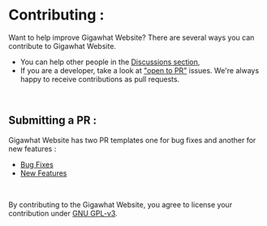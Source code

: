 # Contributing :

Want to help improve Gigawhat Website? There are several ways you can contribute to Gigawhat Website.

   - You can help other people in the <a href="https://github.com/samyarsadat/ROS-Robot/discussions">Discussions section</a>,
   - If you are a developer, take a look at <a href="https://github.com/samyarsadat/ROS-Robot/labels/open%20to%20PR">"open to PR"</a> issues. We're always happy to receive contributions as pull requests.

<br>

## Submitting a PR :
Gigawhat Website has two PR templates one for bug fixes and another for new features :

   - <a href="https://github.com/samyarsadat/ROS-Robot/blob/dev/.github/PULL_REQUEST_TEMPLATE/bug-fix.md">Bug Fixes</a>
   - <a href="https://github.com/samyarsadat/ROS-Robot/blob/dev/.github/PULL_REQUEST_TEMPLATE/new-feature.md">New Features</a>

<br>

By contributing to the Gigawhat Website, you agree to license your contribution under <a href="https://github.com/samyarsadat/ROS-Robot/blob/dev/LICENSE">GNU GPL-v3</a>.